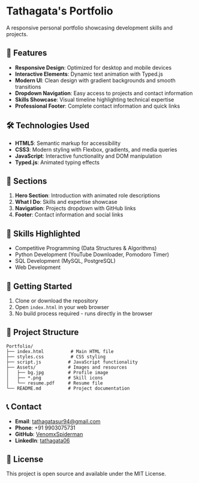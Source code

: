 # Tathagata's Portfolio

A responsive personal portfolio showcasing development skills and projects.

## 🚀 Features

- **Responsive Design**: Optimized for desktop and mobile devices
- **Interactive Elements**: Dynamic text animation with Typed.js
- **Modern UI**: Clean design with gradient backgrounds and smooth transitions
- **Dropdown Navigation**: Easy access to projects and contact information
- **Skills Showcase**: Visual timeline highlighting technical expertise
- **Professional Footer**: Complete contact information and quick links

## 🛠️ Technologies Used

- **HTML5**: Semantic markup for accessibility
- **CSS3**: Modern styling with Flexbox, gradients, and media queries
- **JavaScript**: Interactive functionality and DOM manipulation
- **Typed.js**: Animated typing effects

## 📱 Sections

1. **Hero Section**: Introduction with animated role descriptions
2. **What I Do**: Skills and expertise showcase
3. **Navigation**: Projects dropdown with GitHub links
4. **Footer**: Contact information and social links

## 🎯 Skills Highlighted

- Competitive Programming (Data Structures & Algorithms)
- Python Development (YouTube Downloader, Pomodoro Timer)
- SQL Development (MySQL, PostgreSQL)
- Web Development

## 🚀 Getting Started

1. Clone or download the repository
2. Open `index.html` in your web browser
3. No build process required - runs directly in the browser

## 📁 Project Structure

```
Portfolio/
├── index.html          # Main HTML file
├── styles.css          # CSS styling
├── script.js          # JavaScript functionality
├── Assets/            # Images and resources
│   ├── bg.jpg         # Profile image
│   ├── *.png          # Skill icons
│   └── resume.pdf     # Resume file
└── README.md          # Project documentation
```

## 📞 Contact

- **Email**: tathagatasur94@gmail.com
- **Phone**: +91 9903075731
- **GitHub**: [VenomxSpiderman](https://github.com/VenomxSpiderman)
- **LinkedIn**: [tathagata06](https://in.linkedin.com/in/tathagata06)

## 📄 License

This project is open source and available under the MIT License.
